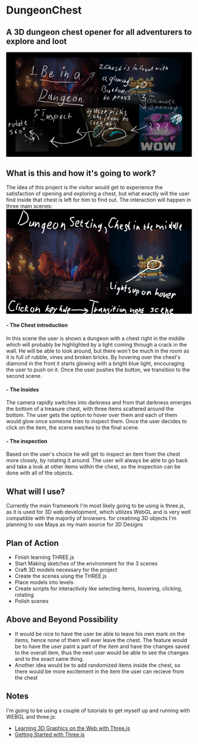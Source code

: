 # DungeonChest
## A 3D dungeon chest opener for all adventurers to explore and loot 

![alt text](https://github.com/DennisSSDev/DungeonChest/blob/master/Plans-Mocks/Mock.jpg)

## What is this and how it's going to work?

The idea of this project is the visitor would get to experience the satisfaction of opening and exploring a chest, but what exactly will the user find inside that chest is left for him to find out. 
The interaction will happen in three main scenes: 
![alt_text](https://github.com/DennisSSDev/DungeonChest/blob/master/Plans-Mocks/Mock_Scene_1.jpg)
#### - The Chest introduction
In this scene the user is shown a dungeon with a chest right in the middle which will probably be highlighted by a light coming through a crack in the wall. He will be able to look around, but there won't be much in the room as it is full of rubble, vines and broken bricks. By hovering over the chest's diamond in the front it starts glowing with a bright blue light, encouraging the user to push on it. Once the user pushes the button, we transition to the second scene.
#### - The Insides
The camera rapidly switches into darkness and from that darkness emerges the bottom of a treasure chest, with three items scattered around the bottom. The user gets the option to hover over them and each of them would glow once someone tries to inspect them. Once the user decides to click on the item, the scene swiches to the final scene.
#### - The inspection
Based on the user's choice he will get to inspect an item from the chest more closely, by rotating it around. The user will always be able to go back and take a look at other items within the chest, so the inspection can be done with all of the objects.


## What will I use?
Currently the main framework I'm most likely going to be using is three.js, as it is used for 3D web development, which utilizes WebGL and is very well compatible with the majority of browsers. for creatinng 3D objects I'm planning to use Maya as my main source for 3D Designs

## Plan of Action
- Finish learning THREE.js
- Start Making sketches of the environment for the 3 scenes
- Craft 3D models necessary for the project
- Create the scenes uisng the THREE.js
- Place models into levels
- Create scripts for interactivity like selecting items, hovering, clicking, rotating
- Polish scenes

## Above and Beyond Possibility
- It would be nice to have the user be able to leave his own mark on the items, hence none of them will ever leave the chest. The feature would be to have the user paint a part of the item and have the changes saved to the overall item, thus the next user would be able to see the changes and to the exact same thing.
- Another idea would be to add randomized items inside the chest, so there would be more excitement in the item the user can recieve from the chest

## Notes
I'm going to be using a couple of tutorials to get myself up and running with WEBGL and three.js:
- [Learning 3D Graphics on the Web with Three.js](https://www.lynda.com/JavaScript-tutorials/Learning-3D-Graphics-Web-Three-js/586668-2.html?org=rit.edu)
- [Getting Started with Three.js](https://aerotwist.com/tutorials/getting-started-with-three-js/)


